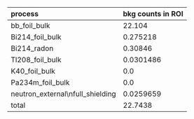 | **process**                        | **bkg counts in ROI** |
|:-----------------------------------|:----------------------|
| bb\_foil\_bulk                     | 22.104                |
| Bi214\_foil\_bulk                  | 0.275218              |
| Bi214\_radon                       | 0.30846               |
| Tl208\_foil\_bulk                  | 0.0301486             |
| K40\_foil\_bulk                    | 0.0                   |
| Pa234m\_foil\_bulk                 | 0.0                   |
| neutron\_external\nfull\_shielding | 0.0259659             |
| total                              | 22.7438               |
